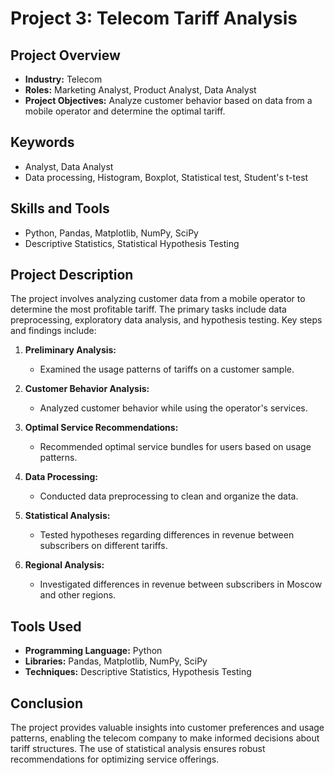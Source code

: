 # Project 3: Telecom Tariff Analysis

## Project Overview
- **Industry:** Telecom
- **Roles:** Marketing Analyst, Product Analyst, Data Analyst
- **Project Objectives:** Analyze customer behavior based on data from a mobile operator and determine the optimal tariff.

## Keywords
- Analyst, Data Analyst
- Data processing, Histogram, Boxplot, Statistical test, Student's t-test

## Skills and Tools
- Python, Pandas, Matplotlib, NumPy, SciPy
- Descriptive Statistics, Statistical Hypothesis Testing

## Project Description
The project involves analyzing customer data from a mobile operator to determine the most profitable tariff. The primary tasks include data preprocessing, exploratory data analysis, and hypothesis testing. Key steps and findings include:

1. **Preliminary Analysis:**
   - Examined the usage patterns of tariffs on a customer sample.

2. **Customer Behavior Analysis:**
   - Analyzed customer behavior while using the operator's services.

3. **Optimal Service Recommendations:**
   - Recommended optimal service bundles for users based on usage patterns.

4. **Data Processing:**
   - Conducted data preprocessing to clean and organize the data.

5. **Statistical Analysis:**
   - Tested hypotheses regarding differences in revenue between subscribers on different tariffs.

6. **Regional Analysis:**
   - Investigated differences in revenue between subscribers in Moscow and other regions.

## Tools Used
- **Programming Language:** Python
- **Libraries:** Pandas, Matplotlib, NumPy, SciPy
- **Techniques:** Descriptive Statistics, Hypothesis Testing

## Conclusion
The project provides valuable insights into customer preferences and usage patterns, enabling the telecom company to make informed decisions about tariff structures. The use of statistical analysis ensures robust recommendations for optimizing service offerings.

